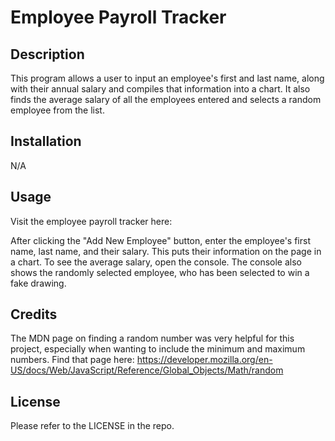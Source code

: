 # Employee Payroll Tracker

## Description

This program allows a user to input an employee's first and last name, along with their annual salary and compiles that information into a chart. It also finds the average salary of all the employees entered and selects a random employee from the list. 
	
## Installation

N/A

## Usage

Visit the employee payroll tracker here: 

After clicking the "Add New Employee" button, enter the employee's first name, last name, and their salary. This puts their information on the page in a chart. To see the average salary, open the console. The console also shows the randomly selected employee, who has been selected to win a fake drawing. 

## Credits

The MDN page on finding a random number was very helpful for this project, especially when wanting to include the minimum and maximum numbers. Find that page here: https://developer.mozilla.org/en-US/docs/Web/JavaScript/Reference/Global_Objects/Math/random 

## License

Please refer to the LICENSE in the repo.
